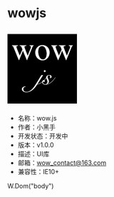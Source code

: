 # wowjs
## ![wow logo](img/wow-logo.png)
* 名称：wow.js
* 作者：小黑手
* 开发状态：开发中
* 版本：v1.0.0
* 描述：UI库
* 邮箱：wow_contact@163.com
* 兼容性：IE10+ 

<p>W.Dom("body")</p>